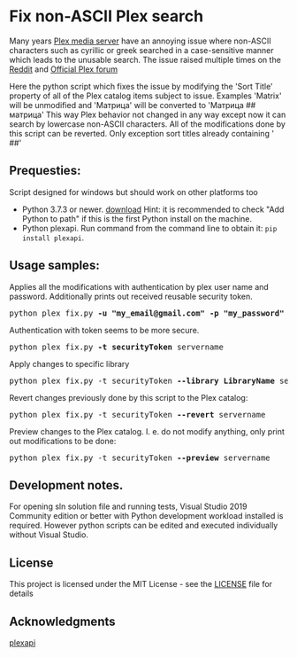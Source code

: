 # Fix non-ASCII Plex search

Many years [Plex media server](https://www.plex.tv/) have an annoying issue where non-ASCII characters such as cyrillic or greek searched in a case-sensitive manner which leads to the unusable search.
The issue raised multiple times on the [Reddit](https://www.reddit.com/r/PleX/comments/f7czff/search_should_be_case_and_diacritics_insensitive/) and [Official Plex forum](https://forums.plex.tv/t/search-is-case-sensitive-with-cyrillic-characters/141491)

Here the python script which fixes the issue by modifying the 'Sort Title' property of all of the Plex catalog items subject to issue. Examples 'Matrix' will be unmodified and 'Матрица' will be converted to 'Матрица ## матрица'
This way Plex behavior not changed in any way except now it can search by lowercase non-ASCII characters.
All of the modifications done by this script can be reverted. Only exception sort titles already containing ' ##'

## Prequesties:
Script designed for windows but should work on other platforms too
- Python 3.7.3 or newer. [download](https://www.python.org/downloads/windows/) Hint: it is recommended to check "Add Python to path" if this is the first Python install on the machine.
- Python plexapi. Run command from the command line to obtain it: `pip install plexapi`.

## Usage samples:
Applies all the modifications with authentication by plex user name and password. Additionally prints out received reusable security token.
<pre>python plex_fix.py <b>-u "my_email@gmail.com" -p "my_password"</b> servername</pre>

Authentication with token seems to be more secure. <!--  [this arcticle](https://support.plex.tv/articles/204059436-finding-an-authentication-token-x-plex-token/) explains how to get it -->
<pre>python plex_fix.py <b>-t securityToken</b> servername</pre>

Apply changes to specific library 
<pre>python plex_fix.py -t securityToken <b>--library LibraryName</b> servername</pre>

Revert changes previously done by this script to the Plex catalog:
<pre>python plex_fix.py -t securityToken <b>--revert</b> servername</pre>

Preview changes to the Plex catalog. I. e. do not modify anything, only print out modifications to be done:
<pre>python plex_fix.py -t securityToken <b>--preview</b> servername</pre>

## Development notes.
For opening sln solution file and running tests, Visual Studio 2019 Community edition or better with Python development workload installed is required. However python scripts can be edited and executed individually without Visual Studio.

## License
This project is licensed under the MIT License - see the [LICENSE](LICENSE) file for details

## Acknowledgments
[plexapi](https://github.com/pkkid/python-plexapi) 